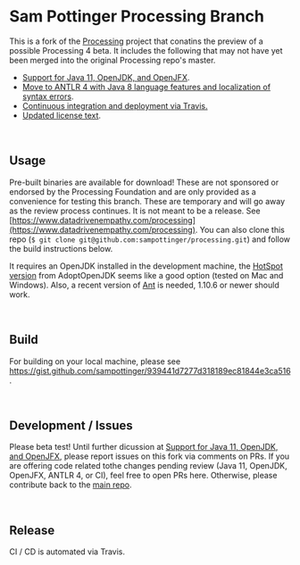Sam Pottinger Processing Branch
==============================================================
This is a fork of the [Processing](https://github.com/processing/processing) project that conatins the preview of a possible Processing 4 beta. It includes the following that may not have yet been merged into the original Processing repo's master.

 - [Support for Java 11, OpenJDK, and OpenJFX](https://github.com/processing/processing/pull/5753).
 - [Move to ANTLR 4 with Java 8 language features and localization of syntax errors](https://github.com/sampottinger/processing/pull/15).
 - [Continuous integration and deployment via Travis.](https://github.com/sampottinger/processing/pull/7)
 - [Updated license text](https://github.com/sampottinger/processing/pull/18).

<br>

Usage
--------------------------------------------------------------
Pre-built binaries are available for download! These are not sponsored or endorsed by the Processing Foundation and are only provided as a convenience for testing this branch. These are temporary and will go away as the review process continues. It is not meant to be a release. See [https://www.datadrivenempathy.com/processing](https://www.datadrivenempathy.com/processing). You can also clone this repo (`$ git clone git@github.com:sampottinger/processing.git`) and follow the build instructions below.

It requires an OpenJDK installed in the development machine, the [HotSpot version](https://adoptopenjdk.net/?variant=openjdk11&jvmVariant=hotspot) from AdoptOpenJDK seems like a good option (tested on Mac and Windows). Also, a recent version of [Ant](https://ant.apache.org/bindownload.cgi) is needed, 1.10.6 or newer should work.

<br>

Build
--------------------------------------------------------------
For building on your local machine, please see https://gist.github.com/sampottinger/939441d7277d318189ec81844e3ca516.

<br>

Development / Issues
--------------------------------------------------------------
Please beta test! Until further dicussion at [Support for Java 11, OpenJDK, and OpenJFX](https://github.com/processing/processing/pull/5753), please report issues on this fork via comments on PRs. If you are offering code related tothe changes pending review (Java 11, OpenJDK, OpenJFX, ANTLR 4, or CI), feel free to open PRs here. Otherwise, please contribute back to the [main repo](https://github.com/processing/processing).

<br>

Release
--------------------------------------------------------------
CI / CD is automated via Travis.
